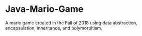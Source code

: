# Java-Mario-Game
A mario game created in the Fall of 2018 using data abstraction, encapsulation, inheritance, and polymorphism.
